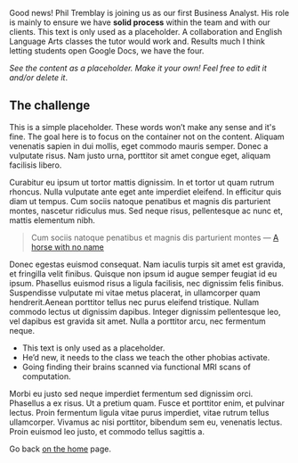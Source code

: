 Good news! Phil Tremblay is joining us as our first Business Analyst. His role is mainly to ensure we have **solid process** within the team and with our clients. This text is only used as a placeholder. A collaboration and English Language Arts classes the tutor would work and. Results much I think letting students open Google Docs, we have the four.

*See the content as a placeholder. Make it your own! Feel free to edit it and/or delete it*.

## The challenge

This is a simple placeholder. These words won’t make any sense and it's fine. The goal here is to focus on the container not on the content. Aliquam venenatis sapien in dui mollis, eget commodo mauris semper. Donec a vulputate risus. Nam justo urna, porttitor sit amet congue eget, aliquam facilisis libero. 

Curabitur eu ipsum ut tortor mattis dignissim. In et tortor ut quam rutrum rhoncus. Nulla vulputate ante eget ante imperdiet eleifend. In efficitur quis diam ut tempus. Cum sociis natoque penatibus et magnis dis parturient montes, nascetur ridiculus mus. Sed neque risus, pellentesque ac nunc et, mattis elementum nibh.

> Cum sociis natoque penatibus et magnis dis parturient montes — [A horse with no name](https://www.youtube.com/watch?v=zSAJ0l4OBHM)

Donec egestas euismod consequat. Nam iaculis turpis sit amet est gravida, et fringilla velit finibus. Quisque non ipsum id augue semper feugiat id eu ipsum. Phasellus euismod risus a ligula facilisis, nec dignissim felis finibus. Suspendisse vulputate mi vitae metus placerat, in ullamcorper quam hendrerit.Aenean porttitor tellus nec purus eleifend tristique. Nullam commodo lectus ut dignissim dapibus. Integer dignissim pellentesque leo, vel dapibus est gravida sit amet. Nulla a porttitor arcu, nec fermentum neque.

- This text is only used as a placeholder. 
- He’d new, it needs to the class we teach the other phobias activate. 
- Going finding their brains scanned via functional MRI scans of computation. 

Morbi eu justo sed neque imperdiet fermentum sed dignissim orci. Phasellus a ex risus. Ut a pretium quam. Fusce et porttitor enim, et pulvinar lectus. Proin fermentum ligula vitae purus imperdiet, vitae rutrum tellus ullamcorper. Vivamus ac nisi porttitor, bibendum sem eu, venenatis lectus. Proin euismod leo justo, et commodo tellus sagittis a.

<i class="fa fa-home" aria-hidden="true"></i> Go back [on the home](/) page.